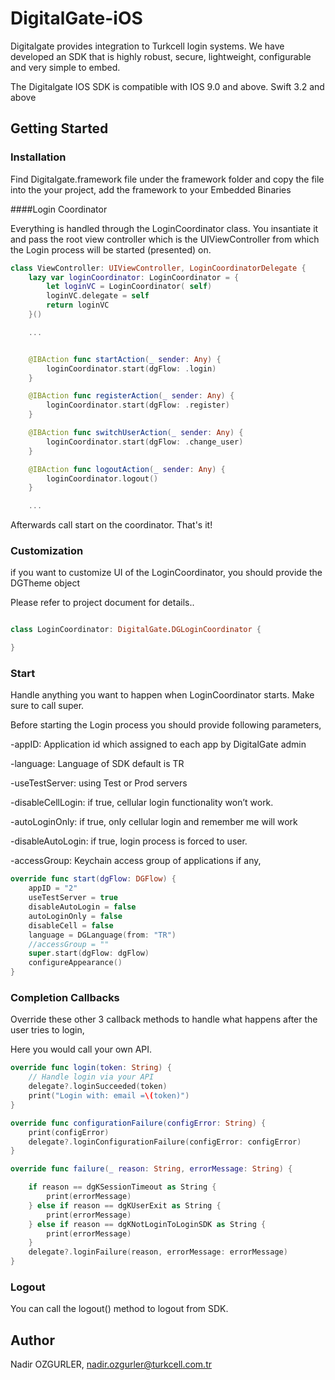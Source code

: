 # DigitalGate-iOS

Digitalgate provides integration to Turkcell login  systems. We have developed an SDK that is highly robust, secure, lightweight, configurable and very simple to embed.

The Digitalgate IOS SDK is compatible with IOS 9.0 and above. Swift 3.2 and above

## Getting Started

### Installation

Find Digitalgate.framework file under the framework folder and copy the file into the your project, add the framework to your Embedded Binaries

####Login Coordinator

Everything is handled through the LoginCoordinator class. You insantiate it and pass the root view controller which is the UIViewController from which the Login process will be started (presented) on.

```swift
class ViewController: UIViewController, LoginCoordinatorDelegate {
    lazy var loginCoordinator: LoginCoordinator = {
        let loginVC = LoginCoordinator( self)
        loginVC.delegate = self
        return loginVC
    }()

    ...


    @IBAction func startAction(_ sender: Any) {
        loginCoordinator.start(dgFlow: .login)
    }

    @IBAction func registerAction(_ sender: Any) {
        loginCoordinator.start(dgFlow: .register)
    }

    @IBAction func switchUserAction(_ sender: Any) {
        loginCoordinator.start(dgFlow: .change_user)
    }

    @IBAction func logoutAction(_ sender: Any) {
        loginCoordinator.logout()
    }

    ...
```

Afterwards call start on the coordinator. That's it!

### Customization

if you want to customize UI of the LoginCoordinator, you should provide the DGTheme object

Please refer to project document for details..

```swift

class LoginCoordinator: DigitalGate.DGLoginCoordinator {

}

```

### Start

Handle anything you want to happen when LoginCoordinator starts. Make sure to call super.

Before starting the Login process you should provide following parameters,

-appID: Application id which assigned to each app by DigitalGate admin

-language: Language of SDK default is TR

-useTestServer: using Test or Prod servers

-disableCellLogin: if true, cellular login functionality won’t work.

-autoLoginOnly: if true, only cellular login and remember me will work

-disableAutoLogin: if true, login process is forced to user.

-accessGroup: Keychain access group of applications if any,


```swift
override func start(dgFlow: DGFlow) {
    appID = "2"
    useTestServer = true
    disableAutoLogin = false
    autoLoginOnly = false
    disableCell = false
    language = DGLanguage(from: "TR")
    //accessGroup = ""
    super.start(dgFlow: dgFlow)
    configureAppearance()
}
```

### Completion Callbacks

Override these other 3 callback methods to handle what happens after the user tries to login,

Here you would call your own API.

```swift
override func login(token: String) {
    // Handle login via your API
    delegate?.loginSucceeded(token)
    print("Login with: email =\(token)")
}

override func configurationFailure(configError: String) {
    print(configError)
    delegate?.loginConfigurationFailure(configError: configError)
}

override func failure(_ reason: String, errorMessage: String) {

    if reason == dgKSessionTimeout as String {
        print(errorMessage)
    } else if reason == dgKUserExit as String {
        print(errorMessage)
    } else if reason == dgKNotLoginToLoginSDK as String {
        print(errorMessage)
    }
    delegate?.loginFailure(reason, errorMessage: errorMessage)
}
```

### Logout

You can call the logout() method to logout from SDK.

## Author

Nadir OZGURLER, nadir.ozgurler@turkcell.com.tr

